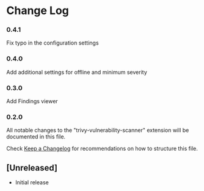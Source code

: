 # Change Log

### 0.4.1

Fix typo in the configuration settings

### 0.4.0

Add additional settings for offline and minimum severity

### 0.3.0

Add Findings viewer

### 0.2.0

All notable changes to the "trivy-vulnerability-scanner" extension will be documented in this file.

Check [Keep a Changelog](http://keepachangelog.com/) for recommendations on how to structure this file.

## [Unreleased]

- Initial release